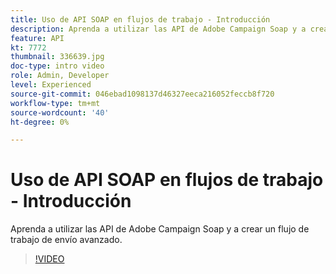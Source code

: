 ```yaml
---
title: Uso de API SOAP en flujos de trabajo - Introducción
description: Aprenda a utilizar las API de Adobe Campaign Soap y a crear un flujo de trabajo de envío avanzado.
feature: API
kt: 7772
thumbnail: 336639.jpg
doc-type: intro video
role: Admin, Developer
level: Experienced
source-git-commit: 046ebad1098137d46327eeca216052feccb8f720
workflow-type: tm+mt
source-wordcount: '40'
ht-degree: 0%

---
```



# Uso de API SOAP en flujos de trabajo - Introducción

Aprenda a utilizar las API de Adobe Campaign Soap y a crear un flujo de trabajo de envío avanzado.

>[!VIDEO](https://video.tv.adobe.com/v/336639?quality=12)
